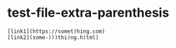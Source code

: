# test-file-extra-parenthesis

```
[link1](https://somet)hing.com)
[link2](some-)))thi)ng.h)tml)
```
